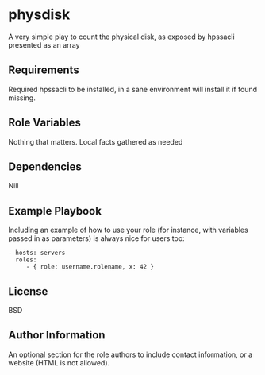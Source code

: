 physdisk
=========

A very simple play to count the physical disk, as exposed by hpssacli presented as an array

Requirements
------------

Required hpssacli to be installed, in a sane environment will install it if found missing.

Role Variables
--------------

Nothing that matters.  Local facts gathered as needed

Dependencies
------------

Nill

Example Playbook
----------------

Including an example of how to use your role (for instance, with variables passed in as parameters) is always nice for users too:

    - hosts: servers
      roles:
         - { role: username.rolename, x: 42 }

License
-------

BSD

Author Information
------------------

An optional section for the role authors to include contact information, or a website (HTML is not allowed).
